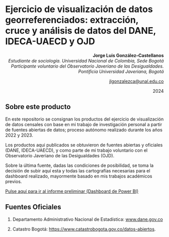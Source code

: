 # Ejercicio de visualización de datos georreferenciados: extracción, cruce y análisis de datos del DANE, IDECA-UAECD y OJD

<div align="right">

**Jorge Luis González–Castellanos**  
*Estudiante de sociología. Universidad Nacional de Colombia, Sede Bogotá*  
*Participante voluntario del Observatorio Javeriano de las Desigualdades. Pontificia Universidad Javeriana, Bogotá*

[jlgonzalezca@unal.edu.co](mailto:jlgonzalezca@unal.edu.co)  

2024  

</div>

## Sobre este producto 

En este repositorio se consignan los productos del ejercicio de visualización de datos censales con base en mi trabajo de investigación personal a partir de fuentes abiertas de datos; proceso autónomo realizado durante los años 2022 y 2023. 

Los productos aqui publicados se obtuvieron de fuentes abiertas y oficiales (DANE, IDECA-UAECD), y como parte de mi trabajo voluntario con el Observatorio Javeriano de las Desigualdades (OJD). 

Sobre la última fuente, dadas las condiciones de posibilidad, se toma la decisión de subir aquí esta y todas las cartografías necesarias para el dashboard realizado, mayormente basado en mis trabajos académicos previos.

[Pulse aquí para ir al informe preliminar (Dashboard de Power BI)](https://app.powerbi.com/view?r=eyJrIjoiYjJjODVhYjYtOTNlNi00MDQzLTlhY2QtZDI1N2VkZjk3ZjFmIiwidCI6IjU3N2ZjMWQ4LTA5MjItNDU4ZS04N2JmLWVjNGY0NTVlYjYwMCIsImMiOjR9&pageName=8e7c7264545ce0d79024&navContentPaneEnabled=false)


## Fuentes Oficiales

1. Departamento Administrativo Nacional de Estadística: www.dane.gov.co

2. Catastro Bogotá: https://www.catastrobogota.gov.co/datos-abiertos.

